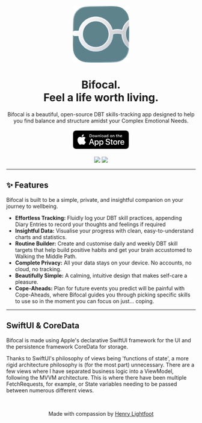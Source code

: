 <p align="center">
  <img src="bifocalIcon1024.png" width="150">
</p>

<h1 align="center">Bifocal.<br>Feel a life worth living.</h1>

<p align="center">
  Bifocal is a beautiful, open-source DBT skills-tracking app designed to help you find balance and structure amidst your Complex Emotional Needs.
  <br><br>
  <a href="https://apps.apple.com/gb/app/bifocal-your-dbt-companion/id6753108675">
    <img src="downloadBadge.svg" alt="Download on the App Store" height="50">
  </a>
  <br><br>
  <img src="https://img.shields.io/badge/Swift-6.1-orange.svg" />
  <img src="https://img.shields.io/badge/Platform-iOS-red.svg" />
</p>

---

## ✨ Features

Bifocal is built to be a simple, private, and insightful companion on your journey to wellbeing.

* **Effortless Tracking:** Fluidly log your DBT skill practices, appending Diary Entries to record your thoughts and feelings if required 
* **Insightful Data:** Visualise your progress with clean, easy-to-understand charts and statistics.
* **Routine Builder:** Create and customise daily and weekly DBT skill targets that help build positive habits and get your brain accustomed to Walking the Middle Path.
* **Complete Privacy:** All your data stays on your device. No accounts, no cloud, no tracking.
* **Beautifully Simple:** A calming, intuitive design that makes self-care a pleasure.
* **Cope-Aheads:** Plan for future events you predict will be painful with Cope-Aheads, where Bifocal guides you through picking specific skills to use so in the moment you can focus on just... coping.

---

## SwiftUI & CoreData
Bifocal is made using Apple's declarative SwiftUI framework for the UI and the persistence framework CoreData for storage.

Thanks to SwiftUI's philosophy of views being 'functions of state', a more rigid architecture philosophy is (for the most part) unnecessary. There are a few views where I have separated business logic into a ViewModel, following the MVVM architecture. This is where there have been multiple FetchRequests, for example, or State variables needing to be passed between numerous different views.

<br>
<p align="center">
  Made with compassion by <a href="https://henrylightfoot.co.uk">Henry Lightfoot</a>
</p>
